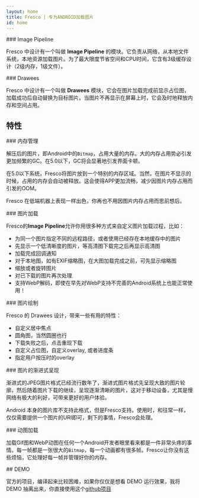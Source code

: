 ```yaml
---
layout: home
title: Fresco | 专为ANDROID加载图片
id: home
---
```


<div class="gridBlock">
<div class="featureBlock twoByGridBlock" markdown="1">
### Image Pipeline

Fresco 中设计有一个叫做 **Image Pipeline** 的模块。它负责从网络，从本地文件系统，本地资源加载图片。为了最大限度节省空间和CPU时间，它含有3级缓存设计（2级内存，1级文件）。

</div>
<div class="featureBlock twoByGridBlock" markdown="1">
### Drawees

Fresco 中设计有一个叫做 **Drawees** 模块，它会在图片加载完成前显示占位图，加载成功后自动替换为目标图片。当图片不再显示在屏幕上时，它会及时地释放内存和空间占用。

</div>
</div>

## 特性

<div class="gridBlock">
<div class="featureBlock twoByGridBlock" markdown="1">
### 内存管理

解压后的图片，即Android中的`Bitmap`，占用大量的内存。大的内存占用势必引发更加频繁的GC。在5.0以下，GC将会显著地引发界面卡顿。

在5.0以下系统，Fresco将图片放到一个特别的内存区域。当然，在图片不显示的时候，占用的内存会自动被释放。这会使得APP更加流畅，减少因图片内存占用而引发的OOM。

Fresco 在低端机器上表现一样出色，你再也不用因图片内存占用而思前想后。

</div>
<div class="featureBlock twoByGridBlock" markdown="1">
### 图片加载

Fresco的**Image Pipeline**允许你用很多种方式来自定义图片加载过程，比如：

* 为同一个图片指定不同的远程路径，或者使用已经存在本地缓存中的图片
* 先显示一个低清晰度的图片，等高清图下载完之后再显示高清图
* 加载完成回调通知
* 对于本地图，如有EXIF缩略图，在大图加载完成之前，可先显示缩略图
* 缩放或者旋转图片
* 对已下载的图片再次处理
* 支持WebP解码，即使在早先对WebP支持不完善的Android系统上也能正常使用！ 

</div>
<div class="featureBlock twoByGridBlock" markdown="1">
### 图片绘制

Fresco 的 Drawees 设计，带来一些有用的特性：

* 自定义居中焦点
* 圆角图，当然圆圈也行
* 下载失败之后，点击重现下载
* 自定义占位图，自定义overlay, 或者进度条
* 指定用户按压时的overlay

</div>
<div class="featureBlock twoByGridBlock" markdown="1">
### 图片的渐进式呈现

渐进式的JPEG图片格式已经流行数年了，渐进式图片格式先呈现大致的图片轮廓，然后随着图片下载的继续，呈现逐渐清晰的图片，这对于移动设备，尤其是慢网络有极大的利好，可带来更好的用户体验。

Android 本身的图片库不支持此格式，但是Fresco支持。使用时，和往常一样，仅仅需要提供一个图片的URI即可，剩下的事情，Fresco会处理。

</div>
<div class="featureBlock twoByGridBlock" markdown="1">
### 动图加载

加载Gif图和WebP动图在任何一个Android开发者眼里看来都是一件非常头疼的事情。每一帧都是一张很大的`Bitmap`，每一个动画都有很多帧。Fresco让你没有这些烦恼，它处理好每一帧并管理好你的内存。
</div>
</div>

<div class="featureBlock twoByGridBlock" markdown="1">
## DEMO

官方的项目，编译起来比较困难，如果你仅仅是想看 DEMO 运行效果，我将 DEMO 抽离出来，你直接使用这个[github项目](https://github.com/liaohuqiu/fresco-demo-for-gradle)


